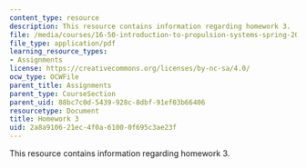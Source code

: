 ```yaml
---
content_type: resource
description: This resource contains information regarding homework 3.
file: /media/courses/16-50-introduction-to-propulsion-systems-spring-2012/2a8a910621ec4f0a61000f695c3ae23f_MIT16_50S12_hw3.pdf
file_type: application/pdf
learning_resource_types:
- Assignments
license: https://creativecommons.org/licenses/by-nc-sa/4.0/
ocw_type: OCWFile
parent_title: Assignments
parent_type: CourseSection
parent_uid: 88bc7c0d-5439-928c-8dbf-91ef03b66406
resourcetype: Document
title: Homework 3
uid: 2a8a9106-21ec-4f0a-6100-0f695c3ae23f
---
```

This resource contains information regarding homework 3.